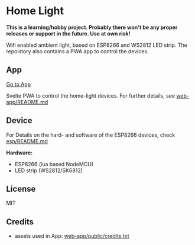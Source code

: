 # Home Light

**This is a learning/hobby project. Probably there won't be any proper releases or support in the future. Use at own risk!**

Wifi enabled ambient light, based on ESP8266 and WS2812 LED strip. The repoistory also contains a PWA app to control the devices.


## App

[Go to App](https://psturm.github.io/home-light/)

Svelte PWA to control the home-light devices. For further details, see [web-app/README.md](./web-app/README.md)


## Device

For Details on the hard- and software of the ESP8266 devices, check [esp/README.md](./esp/README.md)

**Hardware:**

* ESP8266 (lua based NodeMCU)
* LED strip (WS2812/SK6812)


## License

MIT


## Credits

* assets used in App: [web-app/public/credits.txt](./web-app/public/credits.txt)